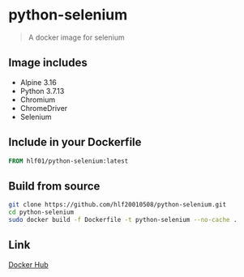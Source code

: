 # python-selenium
> A docker image for selenium

## Image includes
- Alpine 3.16
- Python 3.7.13
- Chromium
- ChromeDriver
- Selenium

## Include in your Dockerfile
```Dockerfile
FROM hlf01/python-selenium:latest
```

## Build from source
```sh
git clone https://github.com/hlf20010508/python-selenium.git
cd python-selenium
sudo docker build -f Dockerfile -t python-selenium --no-cache .
```

## Link
[Docker Hub](https://hub.docker.com/repository/docker/hlf01/python-selenium)
